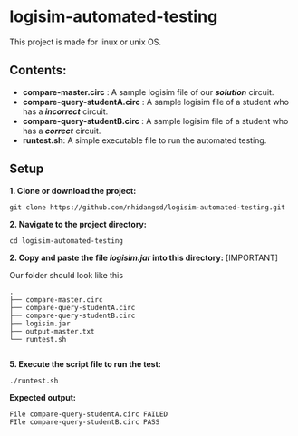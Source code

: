 # logisim-automated-testing
This project is made for linux or unix OS.

## Contents:
- **compare-master.circ** : A sample logisim file of our ***solution*** circuit.
- **compare-query-studentA.circ** : A sample logisim file of a student who has a ***incorrect*** circuit.
- **compare-query-studentB.circ** : A sample logisim file of a student who has a ***correct*** circuit.
- **runtest.sh**: A simple executable file to run the automated testing.

## Setup

**1. Clone or download the project:**
```
git clone https://github.com/nhidangsd/logisim-automated-testing.git
```
**2. Navigate to the project directory:**
```
cd logisim-automated-testing
```
**2. Copy and paste the file ***logisim.jar*** into this directory:** [IMPORTANT]

Our folder should look like this
```
.
├── compare-master.circ
├── compare-query-studentA.circ
├── compare-query-studentB.circ
├── logisim.jar
├── output-master.txt
└── runtest.sh


```
**5. Execute the script file to run the test:**
```
./runtest.sh
```

**Expected output:**

```
File compare-query-studentA.circ FAILED
FIle compare-query-studentB.circ PASS
```
